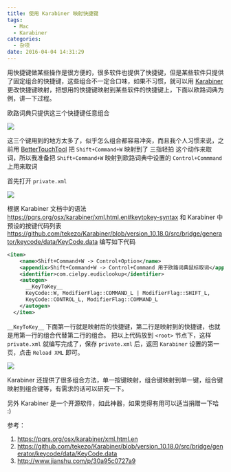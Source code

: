 ```yaml
---
title: 使用 Karabiner 映射快捷键
tags:
  - Mac
  - Karabiner
categories:
  - 杂项
date: 2016-04-04 14:31:29
---
```


用快捷键做某些操作是很方便的，很多软件也提供了快捷键，但是某些软件只提供了固定组合的快捷键，这些组合不一定合口味，如果不习惯，就可以用 [Karabiner](https://pqrs.org/osx/karabiner/index.html.en) 更改快捷键映射，把想用的快捷键映射到某些软件的快捷键上，下面以欧路词典为例，讲一下过程。

欧路词典只提供这三个快捷键任意组合

![](https://i.imgur.com/Tojkf4h.jpg)

这三个键用到的地方太多了，似乎怎么组合都容易冲突，而且我个人习惯来说，之前用 [BetterTouchTool](https://www.boastr.net/) 把 `Shift+Command+W` 映射到了 三指轻拍 这个动作来取词，所以我准备把 `Shift+Command+W` 映射到欧路词典中设置的 `Control+Commmand`上用来取词

<!-- more -->

首先打开 `private.xml`

![](https://i.imgur.com/FoTxgCs.jpg)

根据 Karabiner 文档中的语法 https://pqrs.org/osx/karabiner/xml.html.en#keytokey-syntax
和 Karabiner 中预设的按键代码列表 https://github.com/tekezo/Karabiner/blob/version_10.18.0/src/bridge/generator/keycode/data/KeyCode.data
编写如下代码
``` xml
<item>
    <name>Shift+Command+W -> Control+Option</name>
    <appendix>Shift+Command+W -> Control+Command 用于欧路词典鼠标取词</appendix>
    <identifier>com.cielpy.eudiclookup</identifier>
    <autogen>
      __KeyToKey__ 
	  KeyCode::W, ModifierFlag::COMMAND_L | ModifierFlag::SHIFT_L,
      KeyCode::CONTROL_L, ModifierFlag::COMMAND_L
    </autogen>
  </item>
```
`__KeyToKey__` 下面第一行就是映射后的快捷键，第二行是映射到的快捷键，也就是用第一行的组合代替第二行的组合。
把以上代码放到 `<root>` 节点下，这样 `private.xml` 就编写完成了，保存 `private.xml` 后，返回 `Karabiner` 设置的第一页，点击 `Reload XML` 即可。

![](https://i.imgur.com/RgBhECQ.jpg)


Karabiner 还提供了很多组合方法，单一按键映射，组合键映射到单一键，组合键映射到组合键等，有需求的话可以研究一下。

另外 Karabiner 是一个开源软件，如此神器，如果觉得有用可以适当捐赠一下哈 :)

参考：
1. https://pqrs.org/osx/karabiner/xml.html.en
2. https://github.com/tekezo/Karabiner/blob/version_10.18.0/src/bridge/generator/keycode/data/KeyCode.data
3. http://www.jianshu.com/p/30a95c0727a9
